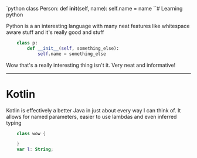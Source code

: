 \`python
                class Person:
                def __init__(self, name):
                    self.name = name
            \`\`\# Learning python

Python is a an interesting language with many neat features like whitespace aware stuff and it's really good and stuff

```python
    class p:
        def __init__(self, something_else):
            self.name = something_else
```

Wow that's a really interesting thing isn't it. Very neat and informative!

----

# Kotlin

Kotlin is effectively a better Java in just about every way I can think of. It allows for named parameters, easier to use lambdas and even inferred typing

```kotlin
    class wow {

    }
    var l: String;
```